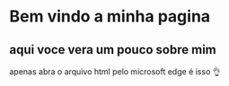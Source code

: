 # Bem vindo a minha pagina
## aqui voce vera um pouco sobre mim

apenas abra o arquivo html pelo microsoft edge
é isso 👌

